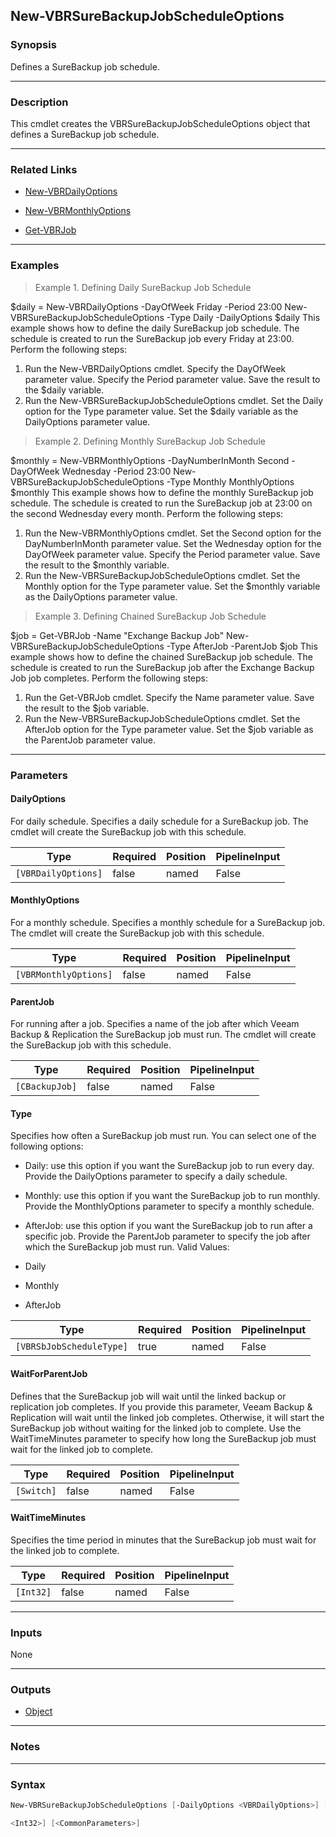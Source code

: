 New-VBRSureBackupJobScheduleOptions
-----------------------------------

### Synopsis
Defines a SureBackup job schedule.

---

### Description

This cmdlet creates the VBRSureBackupJobScheduleOptions object that defines a SureBackup job schedule.

---

### Related Links
* [New-VBRDailyOptions](New-VBRDailyOptions)

* [New-VBRMonthlyOptions](New-VBRMonthlyOptions)

* [Get-VBRJob](Get-VBRJob)

---

### Examples
> Example 1. Defining Daily SureBackup Job Schedule

$daily = New-VBRDailyOptions -DayOfWeek Friday -Period 23:00
New-VBRSureBackupJobScheduleOptions -Type Daily -DailyOptions $daily
This example shows how to define the daily SureBackup job schedule. The schedule is created to run the SureBackup job every Friday at 23:00.
Perform the following steps:
1. Run the New-VBRDailyOptions cmdlet. Specify the DayOfWeek parameter value. Specify the Period parameter value. Save the result to the $daily variable.
2. Run the New-VBRSureBackupJobScheduleOptions cmdlet. Set the Daily option for the Type parameter value. Set the $daily variable as the DailyOptions parameter value.
> Example 2. Defining Monthly SureBackup Job Schedule

$monthly = New-VBRMonthlyOptions -DayNumberInMonth Second -DayOfWeek Wednesday -Period 23:00
New-VBRSureBackupJobScheduleOptions -Type Monthly MonthlyOptions $monthly
This example shows how to define the monthly SureBackup job schedule. The schedule is created to run the SureBackup job at 23:00 on the second Wednesday every month.
Perform the following steps:
1. Run the New-VBRMonthlyOptions cmdlet. Set the Second option for the DayNumberInMonth parameter value. Set the Wednesday option for the DayOfWeek parameter value. Specify the Period parameter value. Save the result to the $monthly variable.
2. Run the New-VBRSureBackupJobScheduleOptions cmdlet. Set the Monthly option for the Type parameter value. Set the $monthly variable as the DailyOptions parameter value.
> Example 3. Defining Chained SureBackup Job Schedule

$job = Get-VBRJob -Name "Exchange Backup Job"
New-VBRSureBackupJobScheduleOptions -Type AfterJob -ParentJob $job
This example shows how to define the chained SureBackup job schedule. The schedule is created to run the SureBackup job after the Exchange Backup Job job completes.
Perform the following steps:
1. Run the Get-VBRJob cmdlet. Specify the Name parameter value. Save the result to the $job variable.
2. Run the New-VBRSureBackupJobScheduleOptions cmdlet. Set the AfterJob option for the Type parameter value. Set the $job variable as the ParentJob parameter value.

---

### Parameters
#### **DailyOptions**
For daily schedule.
Specifies a daily schedule for a SureBackup job. The cmdlet will create the SureBackup job with this schedule.

|Type               |Required|Position|PipelineInput|
|-------------------|--------|--------|-------------|
|`[VBRDailyOptions]`|false   |named   |False        |

#### **MonthlyOptions**
For a monthly schedule.
Specifies a monthly schedule for a SureBackup job. The cmdlet will create the SureBackup job with this schedule.

|Type                 |Required|Position|PipelineInput|
|---------------------|--------|--------|-------------|
|`[VBRMonthlyOptions]`|false   |named   |False        |

#### **ParentJob**
For running after a job.
Specifies a name of the job after which Veeam Backup & Replication the SureBackup job must run. The cmdlet will create the SureBackup job with this schedule.

|Type          |Required|Position|PipelineInput|
|--------------|--------|--------|-------------|
|`[CBackupJob]`|false   |named   |False        |

#### **Type**
Specifies how often a SureBackup job must run. You can select one of the following options:
* Daily: use this option if you want the SureBackup job to run every day. Provide the DailyOptions parameter to specify a daily schedule.
* Monthly: use this option if you want the SureBackup job to run monthly. Provide the MonthlyOptions parameter to specify a monthly schedule.
* AfterJob: use this option if you want the SureBackup job to run after a specific job. Provide the ParentJob parameter to specify the job after which the SureBackup job must run.
Valid Values:

* Daily
* Monthly
* AfterJob

|Type                    |Required|Position|PipelineInput|
|------------------------|--------|--------|-------------|
|`[VBRSbJobScheduleType]`|true    |named   |False        |

#### **WaitForParentJob**
Defines that the SureBackup job will wait until the linked backup or replication job completes.
If you provide this parameter, Veeam Backup & Replication will wait until the linked job completes. Otherwise, it will start the SureBackup job without waiting for the linked job to complete.
Use the WaitTimeMinutes parameter to specify how long the SureBackup job must wait for the linked job to complete.

|Type      |Required|Position|PipelineInput|
|----------|--------|--------|-------------|
|`[Switch]`|false   |named   |False        |

#### **WaitTimeMinutes**
Specifies the time period in minutes that the SureBackup job must wait for the linked job to complete.

|Type     |Required|Position|PipelineInput|
|---------|--------|--------|-------------|
|`[Int32]`|false   |named   |False        |

---

### Inputs
None

---

### Outputs
* [Object](https://learn.microsoft.com/en-us/dotnet/api/System.Object)

---

### Notes

---

### Syntax
```PowerShell
New-VBRSureBackupJobScheduleOptions [-DailyOptions <VBRDailyOptions>] [-MonthlyOptions <VBRMonthlyOptions>] [-ParentJob <CBackupJob>] -Type {Daily | Monthly | AfterJob} [-WaitForParentJob] [-WaitTimeMinutes 
```
```PowerShell
<Int32>] [<CommonParameters>]
```
